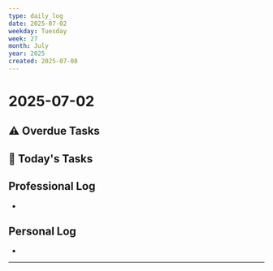 ```yaml
---
type: daily_log
date: 2025-07-02
weekday: Tuesday
week: 27
month: July
year: 2025
created: 2025-07-08
---
```


# 2025-07-02

## ⚠️ Overdue Tasks


## 📅 Today's Tasks


## Professional Log
- 

## Personal Log
- 

---
